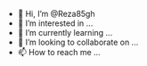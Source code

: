 - 👋 Hi, I’m @Reza85gh
- 👀 I’m interested in ...
- 🌱 I’m currently learning ...
- 💞️ I’m looking to collaborate on ...
- 📫 How to reach me ...

<!---
Reza85gh/Reza85gh is a ✨ special ✨ repository because its `README.md` (this file) appears on your GitHub profile.
You can click the Preview link to take a look at your changes.
--->
